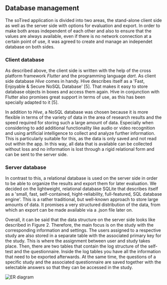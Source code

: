 ## Database management

The soTired application is divided into two areas, the stand-alone client side as well as the server side with options for evaluation and export. 
In order to make both areas independent of each other and also to ensure that the values are always available, even if there is no network connection at a certain point of use, it was agreed to create and manage an independet database on both sides.

### Client database

As described above, the client side is written with the help of the cross platform framework *Flutter* and the programming language *dart*. 
As client side database *Hive* comes in handy.
Hive describes itself as a 'Fast, Enjoyable & Secure NoSQL Database' [5]. 
That makes it easy to store database objects in boxes and access them again. 
Hive in conjunction with Flutter also promises great support in terms of use, as this has been specially adapted to it [5]. 

In addition to *Hive*, a NoSQL database was chosen because it is more flexible in terms of the variety of data in the area of research results and the speed required for storing such a large amount of data. 
Especially when considering to add additional functionality like audio or video recognition and using artificial intelligence to collect and analyze further information. 
This is particularly suitable for this, as the data is only saved and not read out within the app. 
In this way, all data that is available can be collected without loss and no information is lost through a rigid relational form and can be sent to the server side.

### Server database

In contrast to this, a relational database is used on the server side in order to be able to organize the results and export them for later evaluation. 
We decided on the lightweight, relational database SQLite that describes itself as a 'small, fast, self-contained, hight-reliability, full-featured, SQL database engine'. 
This is a rather traditional, but well-known approach to store large amounts of data.
It promises a very structured distribution of the data, from which an export can be made available via a .json file later on.  

Overall, it can be said that the data structure on the server side looks like described in Figure 2. 
Therefore, the main focus is on the study with the corresponding information and settings. 
The users assigned to a respective study are also stored in a separate table with the associated primary key for the study. 
This is where the assignment between user and study takes place. 
Then, there are two tables that contain the log structure of the self-test and the questionnaire. 
Inside the log tables you have all the information that need to be exported afterwards. 
At the same time, the questions of a specific study and the associated questionnaire are saved together with the selectable answers so that they can be accessed in the study.

![ER diagram](../diagrams/database/ER_diragramm.drawio.png "er-diagram")
